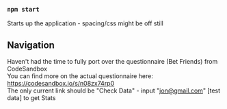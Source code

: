 ### `npm start`

Starts up the application - spacing/css might be off still <br>


## Navigation

Haven't had the time to fully port over the questionnaire (Bet Friends) from CodeSandbox<br>
You can find more on the actual questionnaire here: https://codesandbox.io/s/n08zx74rp0 <br>
The only current link should be "Check Data" - input "jon@gmail.com" [test data] to get Stats
